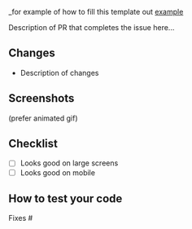 _for example of how to fill this template out [example](https://github.com/ciradu2204/NaturalDisasters-Tracker/pull/2)

Description of PR that completes the issue here...
## Changes 
- Description of changes
## Screenshots 
(prefer animated gif)
## Checklist
- [ ] Looks good on large screens
- [ ] Looks good on mobile

## How to test your code


Fixes #
